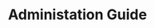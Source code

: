 ---
title: Administation Guide
description: About the Documentation, Getting Help, First Steps, and more.
docurl: /turing/0.3.5/administration-guide/
product: turing
---